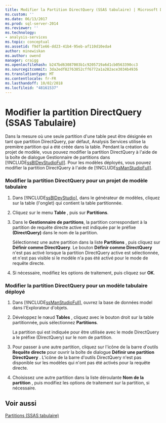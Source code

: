```yaml
---
title: Modifier la Partition DirectQuery (SSAS tabulaire) | Microsoft Docs
ms.custom: ''
ms.date: 06/13/2017
ms.prod: sql-server-2014
ms.reviewer: ''
ms.technology:
- analysis-services
ms.topic: conceptual
ms.assetid: f9df1e66-dd23-41b4-95eb-af110d10eda4
author: minewiskan
ms.author: owend
manager: craigg
ms.openlocfilehash: b247bd63087003b1c9205719a6d1cb0563390cc3
ms.sourcegitcommit: 3da2edf82763852cff6772a1a282ace3034b4936
ms.translationtype: MT
ms.contentlocale: fr-FR
ms.lasthandoff: 10/02/2018
ms.locfileid: "48161537"
---
```

# <a name="change-the-directquery-partition-ssas-tabular"></a>Modifier la partition DirectQuery (SSAS Tabulaire)
  Dans la mesure où une seule partition d'une table peut être désignée en tant que partition DirectQuery, par défaut, Analysis Services utilise la première partition qui a été créée dans la table. Pendant la création du projet de modèle, vous pouvez modifier la partition DirectQuery à l'aide de la boîte de dialogue Gestionnaire de partitions dans [!INCLUDE[ssBIDevStudioFull](../includes/ssbidevstudiofull-md.md)]. Pour les modèles déployés, vous pouvez modifier la partition DirectQuery à l'aide de [!INCLUDE[ssManStudioFull](../includes/ssmanstudiofull-md.md)].  
  
### <a name="change-the-directquery-partition-for-a-tabular-model-project"></a>Modifier la partition DirectQuery pour un projet de modèle tabulaire  
  
1.  Dans [!INCLUDE[ssBIDevStudio](../includes/ssbidevstudio-md.md)], dans le générateur de modèles, cliquez sur la table (l'onglet) qui contient la table partitionnée.  
  
2.  Cliquez sur le menu **Table** , puis sur **Partitions**.  
  
3.  Dans le **Gestionnaire de partitions**, la partition correspondant à la partition de requête directe active est indiquée par le préfixe **(DirectQuery)** dans le nom de la partition.  
  
     Sélectionnez une autre partition dans la liste **Partitions** , puis cliquez sur **Définir comme DirectQuery**. Le bouton **Définir comme DirectQuery** n'est pas activé lorsque la partition DirectQuery active est sélectionnée, et n'est pas visible si le modèle n'a pas été activé pour le mode de requête directe.  
  
4.  Si nécessaire, modifiez les options de traitement, puis cliquez sur **OK**.  
  
### <a name="change-the-directquery-partition-for-a-deployed-tabular-model"></a>Modifier la partition DirectQuery pour un modèle tabulaire déployé  
  
1.  Dans [!INCLUDE[ssManStudioFull](../includes/ssmanstudiofull-md.md)], ouvrez la base de données model dans l'Explorateur d'objets.  
  
2.  Développez le nœud **Tables** , cliquez avec le bouton droit sur la table partitionnée, puis sélectionnez **Partitions**.  
  
     La partition qui est indiquée pour être utilisée avec le mode DirectQuery a le préfixe (DirectQuery) sur le nom de partition.  
  
3.  Pour passer à une autre partition, cliquez sur l'icône de la barre d'outils **Requête directe** pour ouvrir la boîte de dialogue **Définir une partition DirectQuery** . L'icône de la barre d'outils DirectQuery n'est pas disponible sur les modèles qui n'ont pas été activés pour la requête directe.  
  
4.  Choisissez une autre partition dans la liste déroulante **Nom de la partition** , puis modifiez les options de traitement sur la partition, si nécessaire.  
  
## <a name="see-also"></a>Voir aussi  
 [Partitions &#40;SSAS tabulaire&#41;](tabular-models/partitions-ssas-tabular.md)  
  
  
